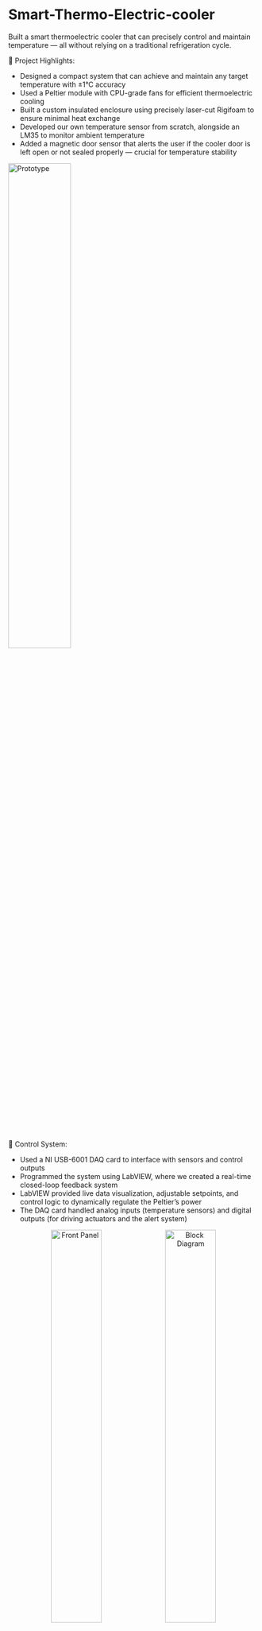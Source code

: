 # Smart-Thermo-Electric-cooler
Built a smart thermoelectric cooler that can precisely control and maintain temperature — all without relying on a traditional refrigeration cycle.

🔹 Project Highlights:
 - Designed a compact system that can achieve and maintain any target temperature with ±1°C accuracy
 - Used a Peltier module with CPU-grade fans for efficient thermoelectric cooling
 - Built a custom insulated enclosure using precisely laser-cut Rigifoam to ensure minimal heat exchange
 - Developed our own temperature sensor from scratch, alongside an LM35 to monitor ambient temperature
 - Added a magnetic door sensor that alerts the user if the cooler door is left open or not sealed properly — crucial for temperature stability

<img src="https://github.com/user-attachments/assets/41e0257e-0fe6-4a93-b8b9-a90bed63f5ec" 
     alt="Prototype" 
     width="50%" />

🔹 Control System:
 - Used a NI USB-6001 DAQ card to interface with sensors and control outputs
 - Programmed the system using LabVIEW, where we created a real-time closed-loop feedback system
 - LabVIEW provided live data visualization, adjustable setpoints, and control logic to dynamically regulate the Peltier’s power
 - The DAQ card handled analog inputs (temperature sensors) and digital outputs (for driving actuators and the alert system)

<p align="center">
  <img src="https://github.com/user-attachments/assets/6a9c33b9-6490-4c5c-88b0-faaa04aa2638" alt="Front Panel" width="45%" />
  <img src="https://github.com/user-attachments/assets/f6483172-2ac3-4ec8-a9e6-a7918c8433c4" alt="Block Diagram" width="45%" />
</p>

<p align="center">
  <strong>Front Panel</strong> and <strong>Block Diagram</strong>
</p>

🔹 Key Learnings:
 - Gained hands-on experience in sensor design, feedback control, and thermal system integration
 - Applied instrumentation techniques to real-world engineering problems
 - Learned how to work with LabVIEW and NI hardware to create responsive, real-time systems

![WhatsApp Image 2025-08-26 at 13 52 08_c50fbf9a](https://github.com/user-attachments/assets/4b8f9a06-731c-4a31-a00a-4c9fbfbdc18f)


